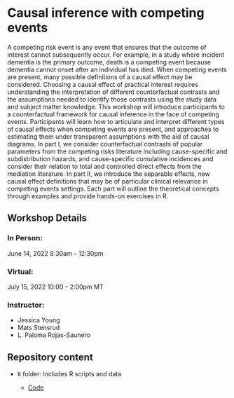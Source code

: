 # Causal inference with competing events

A competing risk event is any event that ensures that the outcome of interest cannot subsequently occur. For example, in a study where incident dementia is the primary outcome, death is a competing event because dementia cannot onset after an individual has died. When competing events are present, many possible definitions of a causal effect may be considered. Choosing a causal effect of practical interest requires understanding the interpretation of different counterfactual contrasts and the assumptions needed to identify those contrasts using the study data and subject matter knowledge. This workshop will introduce participants to a counterfactual framework for causal inference in the face of competing events. Participants will learn how to articulate and interpret different types of causal effects when competing events are present, and approaches to estimating them under transparent assumptions with the aid of causal diagrams. In part I, we consider counterfactual contrasts of popular parameters from the competing risks literature including cause-specific and subdistribution hazards, and cause-specific cumulative incidences and consider their relation to total and controlled direct effects from the mediation literature. In part II, we introduce the separable effects, new causal effect definitions that may be of particular clinical relevance in competing events settings. Each part will outline the theoretical concepts through examples and provide hands-on exercises in R.

## Workshop Details

### In Person:
June 14, 2022
8:30am – 12:30pm

### Virtual:
July 15, 2022
10:00 – 2:00pm MT

### Instructor:
- Jessica Young
- Mats Stensrud
- L. Paloma Rojas-Saunero

## Repository content

- `R` folder: Includes R scripts and data 

  - [Code](https://palolili23.github.io/2022_ser_competing_events/R/index.html)

